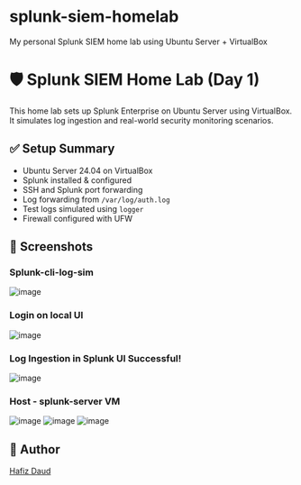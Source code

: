 # splunk-siem-homelab
My personal Splunk SIEM home lab using Ubuntu Server + VirtualBox
# 🛡️ Splunk SIEM Home Lab (Day 1)

This home lab sets up Splunk Enterprise on Ubuntu Server using VirtualBox. It simulates log ingestion and real-world security monitoring scenarios.

## ✅ Setup Summary

- Ubuntu Server 24.04 on VirtualBox
- Splunk installed & configured
- SSH and Splunk port forwarding
- Log forwarding from `/var/log/auth.log`
- Test logs simulated using `logger`
- Firewall configured with UFW

## 📸 Screenshots

### Splunk-cli-log-sim
![image](https://github.com/user-attachments/assets/db258e74-0332-4c1c-a9f2-6d30b075194a)

### Login on local UI
![image](https://github.com/user-attachments/assets/a67efd82-456d-49a7-b37c-487ecd2bca81)

### Log Ingestion in Splunk UI Successful!
![image](https://github.com/user-attachments/assets/ba3c2ce8-c246-42d7-9511-c1a515ad5dab)

### Host - splunk-server VM
![image](https://github.com/user-attachments/assets/8b2f88b3-05d1-4f19-a59f-cdca0269b93a)
![image](https://github.com/user-attachments/assets/ffbd2da3-60b6-480f-859f-5ed565ce933d)
![image](https://github.com/user-attachments/assets/5dab44bb-dbe3-429c-bc37-62aa1e86f501)



## 🔗 Author

[Hafiz Daud](https://www.linkedin.com/in/muhdhafizdaud/)
